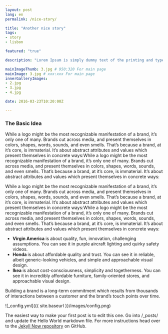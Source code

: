 ```yaml
---
layout: post
lang: en
permalink: /nice-story/

title: "Another nice story"
tags:
- story
- lisbon

featured: "true"

description: "Lorem Ipsum is simply dummy text of the printing and typesetting industry. Lorem Ipsum is simply dummy text of the printing and typesetting industry. Lorem Ipsum is simply dummy text of the printing and typesetting industry."

mainImageThumb: 3.jpg # 950:320 For main page
mainImage: 3.jpg # xxx:xxx For main page
innerGalleryImages:
- 2.jpg
- 3.jpg
- 4.jpg

date: 2016-03-23T10:20:00Z

---
```


<h3>The Basic Idea</h3>
<p>While a logo might be the most recognizable manifestation of a brand, it’s only one of many. Brands cut across media, and present themselves in colors, shapes, words, sounds, and even smells. That’s because a brand, at it’s core, is immaterial. It’s about abstract attributes and values which present themselves in concrete ways:While a logo might be the most recognizable manifestation of a brand, it’s only one of many. Brands cut across media, and present themselves in colors, shapes, words, sounds, and even smells. That’s because a brand, at it’s core, is immaterial. It’s about abstract attributes and values which present themselves in concrete ways:</p>

<p>While a logo might be the most recognizable manifestation of a brand, it’s only one of many. Brands cut across media, and present themselves in colors, shapes, words, sounds, and even smells. That’s because a brand, at it’s core, is immaterial. It’s about abstract attributes and values which present themselves in concrete ways:While a logo might be the most recognizable manifestation of a brand, it’s only one of many. Brands cut across media, and present themselves in colors, shapes, words, sounds, and even smells. That’s because a brand, at it’s core, is immaterial. It’s about abstract attributes and values which present themselves in concrete ways:</p>
<ul>
<li><b>Virgin America </b>is about quality, fun, innovation, challenging assumptions. You can see it in purple aircraft lighting and quirky safety videos.</li>
<li><b>Honda </b>is about affordable quality and trust. You can see it in reliable, albeit generic-looking vehicles, and simple and approachable visual design.</li>
<li><b>Ikea </b>is about cost-consciousness, simplicity and togetherness. You can see it in incredibly affordable furniture, family-oriented stores, and approachable visual design.</li>
</ul>
<p>Building a brand is a long-term commitment which results from thousands of interactions between a customer and the brand’s touch points over time.</p>

![_config.yml]({{ site.baseurl }}/images/config.png)

The easiest way to make your first post is to edit this one. Go into /_posts/ and update the Hello World markdown file. For more instructions head over to the [Jekyll Now repository](https://github.com/barryclark/jekyll-now) on GitHub.
